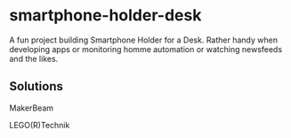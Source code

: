 # smartphone-holder-desk
A fun project building Smartphone Holder for a Desk.
Rather handy when developing apps or monitoring homme automation or watching newsfeeds and the likes.

## Solutions

MakerBeam

LEGO(R)Technik

